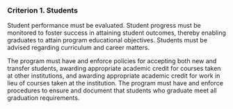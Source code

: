 

### Criterion 1. Students

Student performance must be evaluated. Student progress must be monitored to foster
success in attaining student outcomes, thereby enabling graduates to attain program
educational objectives. Students must be advised regarding curriculum and career
matters.

The program must have and enforce policies for accepting both new and transfer
students, awarding appropriate academic credit for courses taken at other institutions,
and awarding appropriate academic credit for work in lieu of courses taken at the
institution. The program must have and enforce procedures to ensure and document
that students who graduate meet all graduation requirements.